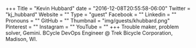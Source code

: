 +++
Title = "Kevin Hubbard"
date = "2016-12-08T20:55:58-06:00"
Twitter = "kj_hubbard"
Website = ""
Type = "guest"
Facebook = ""
Linkedin = ""
Pronouns = ""
GitHub = ""
Thumbnail = "img/guests/khubbard.png"
Pinterest = ""
Instagram = ""
YouTube = ""
+++
Trouble maker, problem solver, Gemini. BCycle DevOps Engineer @ Trek Bicycle Corporation, Madison, WI.
